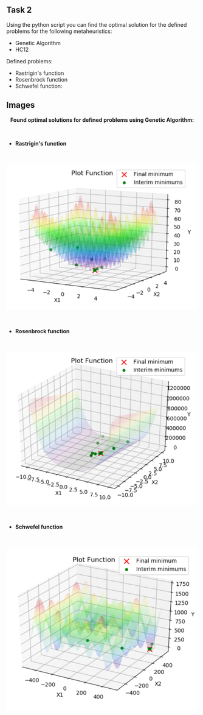 <p align="center"><b><h2>Task 2</h2></b></p>

Using the python script you can find the optimal solution for the defined problems for the following metaheuristics:
- Genetic Algorithm
- HC12

Defined problems:
- Rastrigin's function
- Rosenbrock function
- Schwefel function:

## Images
<p align="center"><b>Found optimal solutions for defined problems using Genetic Algorithm: </b></p>
</br>

- <b>Rastrigin's function</b>
</br>
  <p align="center"><img src="https://github.com/psemora/VBC_tasks/blob/main/task_2/images/rastrigin_01.PNG" alt="Rastrigin's function"/></p>
</br>

- <b>Rosenbrock function</b>
</br>
<p align="center"><img src="https://github.com/psemora/VBC_tasks/blob/main/task_2/images/rosenbrock_01.PNG" alt="Rosenbrock function"/></p>
</br>

- <b>Schwefel function</b>
</br>
<p align="center"><img src="https://github.com/psemora/VBC_tasks/blob/main/task_2/images/schwefel_01.PNG" alt="Schwefel function"/></p>

